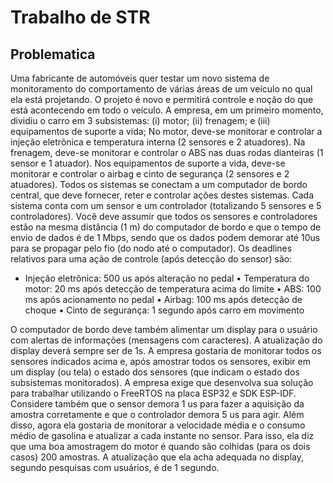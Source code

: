 
# Trabalho de STR 

## Problematica
Uma fabricante de automóveis quer testar um novo sistema de monitoramento do comportamento
de várias áreas de um veículo no qual ela está projetando. O projeto é novo e permitirá controle e
noção do que está acontecendo em todo o veículo. A empresa, em um primeiro momento, dividiu o
carro em 3 subsistemas: (i) motor; (ii) frenagem; e (iii) equipamentos de suporte a vida; No motor,
deve-se monitorar e controlar a injeção eletrônica e temperatura interna (2 sensores e 2 atuadores).
Na frenagem, deve-se monitorar e controlar o ABS nas duas rodas dianteiras (1 sensor e 1 atuador).
Nos equipamentos de suporte a vida, deve-se monitorar e controlar o airbag e cinto de segurança
(2 sensores e 2 atuadores). Todos os sistemas se conectam a um computador de bordo central,
que deve fornecer, reter e controlar ações destes sistemas. Cada sistema conta com um sensor e
um controlador (totalizando 5 sensores e 5 controladores). Você deve assumir que todos os
sensores e controladores estão na mesma distância (1 m) do computador de bordo e que o tempo
de envio de dados é de 1 Mbps, sendo que os dados podem demorar até 10us para se propagar
pelo fio (do nodo até o computador). Os deadlines relativos para uma ação de controle (após
detecção do sensor) são:

* Injeção eletrônica: 500 us após alteração no pedal
• Temperatura do motor: 20 ms após detecção de temperatura acima do limite
• ABS: 100 ms após acionamento no pedal
• Airbag: 100 ms após detecção de choque
• Cinto de segurança: 1 segundo após carro em movimento

O computador de bordo deve também alimentar um display para o usuário com alertas de
informações (mensagens com caracteres). A atualização do display deverá sempre ser de 1s.
A empresa gostaria de monitorar todos os sensores indicados acima e, após amostrar todos os
sensores, exibir em um display (ou tela) o estado dos sensores (que indicam o estado dos
subsistemas monitorados). A empresa exige que desenvolva sua solução para trabalhar utilizando
o FreeRTOS na placa ESP32 e SDK ESP-IDF. Considere também que o sensor demora 1 us para
fazer a aquisição da amostra corretamente e que o controlador demora 5 us para agir. Além disso,
agora ela gostaria de monitorar a velocidade média e o consumo médio de gasolina e atualizar a
cada instante no sensor. Para isso, ela diz que uma boa amostragem do motor é quando são
colhidas (para os dois casos) 200 amostras. A atualização que ela acha adequada no display,
segundo pesquisas com usuários, é de 1 segundo.

